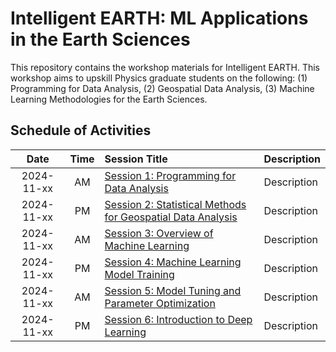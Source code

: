 # Intelligent EARTH: ML Applications in the Earth Sciences
This repository contains the workshop materials for Intelligent EARTH. This workshop aims to upskill Physics graduate students on the following: (1) Programming for Data Analysis, (2) Geospatial Data Analysis, (3) Machine Learning Methodologies for the Earth Sciences.

## Schedule of Activities

| Date | Time | Session Title | Description |
| :---: | :---: | :--- |  :--- |
| 2024-11-xx | AM | [Session 1: Programming for Data Analysis](https://github.com/castred/Intelligent-EARTH/tree/main/session-1) | Description |
| 2024-11-xx | PM | [Session 2: Statistical Methods for Geospatial Data Analysis](https://github.com/castred/Intelligent-EARTH/tree/main/session-2) | Description |
| 2024-11-xx | AM | [Session 3: Overview of Machine Learning](https://github.com/castred/Intelligent-EARTH/tree/main/session-3) | Description |
| 2024-11-xx | PM | [Session 4: Machine Learning Model Training](https://github.com/castred/Intelligent-EARTH/tree/main/session-4) | Description |
| 2024-11-xx | AM | [Session 5: Model Tuning and Parameter Optimization](https://github.com/castred/Intelligent-EARTH/tree/main/session-5) | Description |
| 2024-11-xx | PM | [Session 6: Introduction to Deep Learning](https://github.com/castred/Intelligent-EARTH/tree/main/session-6) | Description |
